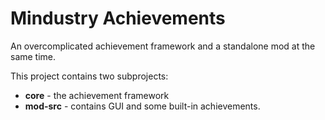 # Mindustry Achievements
An overcomplicated achievement framework and a standalone mod at the same time.

This project contains two subprojects: 
- **core** - the achievement framework
- **mod-src** - contains GUI and some built-in achievements.
